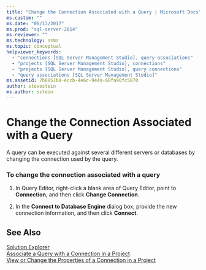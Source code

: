 ```yaml
---
title: "Change the Connection Associated with a Query | Microsoft Docs"
ms.custom: ""
ms.date: "06/13/2017"
ms.prod: "sql-server-2014"
ms.reviewer: ""
ms.technology: ssms
ms.topic: conceptual
helpviewer_keywords: 
  - "connections [SQL Server Management Studio], query associations"
  - "projects [SQL Server Management Studio], connections"
  - "projects [SQL Server Management Studio], query connections"
  - "query associations [SQL Server Management Studio]"
ms.assetid: 7b8851b8-eccb-4e6c-944a-68fa90fc5870
author: stevestein
ms.author: sstein
---
```

# Change the Connection Associated with a Query
  A query can be executed against several different servers or databases by changing the connection used by the query.  
  
### To change the connection associated with a query  
  
1.  In Query Editor, right-click a blank area of Query Editor, point to **Connection**, and then click **Change Connection**.  
  
2.  In the **Connect to Database Engine** dialog box, provide the new connection information, and then click **Connect**.  
  
## See Also  
 [Solution Explorer](solution-explorer.md)   
 [Associate a Query with a Connection in a Project](associate-a-query-with-a-connection-in-a-project.md)   
 [View or Change the Properties of a Connection in a Project](view-or-change-the-properties-of-a-connection-in-a-project.md)  
  
  
